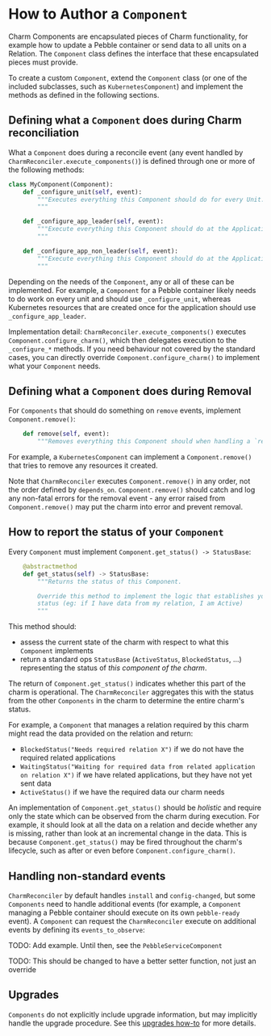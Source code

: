 # How to Author a `Component`

Charm Components are encapsulated pieces of Charm functionality, for example how to update a Pebble container or send data to all units on a Relation.  The `Component` class defines the interface that these encapsulated pieces must provide.

To create a custom `Component`, extend the `Component` class (or one of the included subclasses, such as `KubernetesComponent`) and implement the methods as defined in the following sections.  

## Defining what a `Component` does during Charm reconciliation

What a `Component` does during a reconcile event (any event handled by `CharmReconciler.execute_components()`) is defined through one or more of the following methods:

```python
class MyComponent(Component):
    def _configure_unit(self, event):
        """Executes everything this Component should do for every Unit.
        """

    def _configure_app_leader(self, event):
        """Execute everything this Component should do at the Application level for leaders.
        """

    def _configure_app_non_leader(self, event):
        """Execute everything this Component should do at the Application level for non-Leaders.
        """
```

Depending on the needs of the `Component`, any or all of these can be implemented.  For example, a `Component` for a Pebble container likely needs to do work on every unit and should use `_configure_unit`, whereas Kubernetes resources that are created once for the application should use `_configure_app_leader`.  

Implementation detail: `CharmReconciler.execute_components()` executes `Component.configure_charm()`, which then delegates execution to the `_configure_*` methods.  If you need behaviour not covered by the standard cases, you can directly override `Component.configure_charm()` to implement what your `Component` needs. 

## Defining what a `Component` does during Removal

For `Components` that should do something on `remove` events, implement `Component.remove()`:

```python
    def remove(self, event):
        """Removes everything this Component should when handling a `remove` event."""
```

For example, a `KubernetesComponent` can implement a `Component.remove()` that tries to remove any resources it created.

Note that `CharmReconciler` executes `Component.remove()` in any order, not the order defined by `depends_on`.  `Component.remove()` should catch and log any non-fatal errors for the removal event - any error raised from `Component.remove()` may put the charm into error and prevent removal.  

## How to report the status of your `Component`

Every `Component` must implement `Component.get_status() -> StatusBase`:

```python
    @abstractmethod
    def get_status(self) -> StatusBase:
        """Returns the status of this Component.

        Override this method to implement the logic that establishes your Component
        status (eg: if I have data from my relation, I am Active)
        """
```

This method should:
* assess the current state of the charm with respect to what this `Component` implements
* return a standard ops `StatusBase` (`ActiveStatus`, `BlockedStatus`, ...) representing the status of *this component of the charm*.  

The return of `Component.get_status()` indicates whether this part of the charm is operational.  The `CharmReconciler` aggregates this with the status from the other `Components` in the charm to determine the entire charm's status.  

For example, a `Component` that manages a relation required by this charm might read the data provided on the relation and return:
* `BlockedStatus("Needs required relation X")` if we do not have the required related applications
* `WaitingStatus("Waiting for required data from related application on relation X")` if we have related applications, but they have not yet sent data
* `ActiveStatus()` if we have the required data our charm needs

An implementation of `Component.get_status()` should be *holistic* and require only the state which can be observed from the charm during execution.  For example, it should look at all the data on a relation and decide whether any is missing, rather than look at an incremental change in the data.  This is because `Component.get_status()` may be fired throughout the charm's lifecycle, such as after or even before `Component.configure_charm()`.  

## Handling non-standard events

`CharmReconciler` by default handles `install` and `config-changed`, but some `Components` need to handle additional events (for example, a `Component` managing a Pebble container should execute on its own `pebble-ready` event).  A `Component` can request the `CharmReconciler` execute on additional events by defining its `events_to_observe`:

TODO: Add example.  Until then, see the `PebbleServiceComponent`

TODO: This should be changed to have a better setter function, not just an override

## Upgrades

`Components` do not explicitly include upgrade information, but may implicitly handle the upgrade procedure.  See this [upgrades how-to](./upgrades-when-using-charm-reconciler.md) for more details.  
